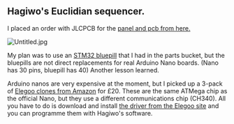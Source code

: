 ## Hagiwo's Euclidian sequencer.

I placed an order with JLCPCB for the [panel and pcb from here.](https://github.com/Testbild-synth/Hagiwo_009_030_sequencer) 

![Untitled.jpg]({{site.baseurl}}/Untitled.jpg)


My plan was to use an [STM32 bluepill](https://www.aliexpress.com/item/1609750475.html?spm=a2g0o.order_list.0.0.21ef1802q0V3jR) that I had in the parts bucket, but the bluepills are not direct replacements for real Arduino Nano boards. (Nano has 30 pins, bluepill has 40) Another lesson learned.

Arduino nanos are very expensive at the moment, but I picked up a 3-pack of [Elegoo clones from Amazon](https://www.amazon.co.uk/gp/product/B072BMYZ18/ref=ppx_yo_dt_b_asin_title_o02_s00?ie=UTF8&psc=1) for £20. These are the same ATMega chip as the official Nano, but they use a different communications chip (CH340). All you have to do is download and install [the driver from the Elegoo site](http://69.195.111.207/tutorial-download/?t=Nano3.0) and you can programme them with Hagiwo's software.
